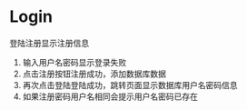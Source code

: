 # Login
登陆注册显示注册信息
1. 输入用户名密码显示登录失败
2. 点击注册按钮注册成功，添加数据库数据
3. 再次点击登陆登陆成功，跳转页面显示数据库用户名密码信息
4. 如果注册密码用户名相同会提示用户名密码已存在

